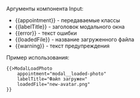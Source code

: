 Аргументы компонента Input: 
* {{appointment}} - передаваемые классы
* {{labelTitle}} - заголовок модального окна
* {{error}} - текст ошибки
* {{loadedFile}} - название загруженного файла
* {{warning}} - текст предупреждения


Пример использования: <br>
```
{{>ModalLoadPhoto
    appointment="modal__loaded-photo"
    labelTitle="Файл загружен"
    loadedFile="new-avatar.png"
}}
```
